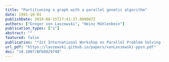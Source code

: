 ```yaml
---
title: "Partitioning a graph with a parallel genetic algorithm"
date: 1991-10-01
publishDate: 2019-08-15T17:41:37.009087Z
authors: ["Gregor von Laszewski", "Heinz Mühlenbein"]
publication_types: ["1"]
abstract: ""
featured: false
publication: "*1st International Workshop on Parallel Problem Solving from Nature*"
url_pdf: "https://laszewski.github.io/papers/vonLaszewski-ppsn.pdf"
doi: "10.1007/BFb0029748"
---
```


